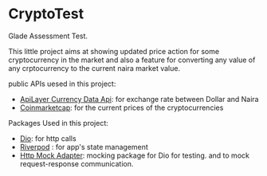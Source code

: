 # CryptoTest

Glade Assessment Test. 

This little project aims at showing updated price action for some cryptocurrency in the market and also a feature for converting any value of any crptocurrency to the current naira market value.

 public APIs uesed in this project:

- [ApiLayer Currency Data Api](https://apilayer.com/marketplace/currency_data-api?utm_source=apilayermarketplace&utm_medium=featured): for exchange rate between Dollar and Naira
- [Coinmarketcap](https://coinmarketcap.com/api/documentation/v1/#operation/getV2CryptocurrencyQuotesLatest): for the current prices of the cryptocurrencies
  
Packages Used in this project:

- [Dio](https://pub.dev/packages/dio): for  http calls 
- [Riverpod](https://riverpod.dev/) : for app's state management
- [Http Mock Adapter](https://pub.dev/packages/http_mock_adapter): mocking package for Dio for testing. and to mock request-response communication.